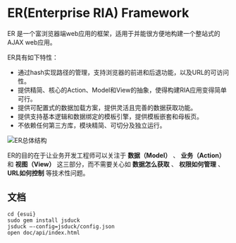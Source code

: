 # ER(Enterprise RIA) Framework

ER 是一个富浏览器端web应用的框架，适用于并能很方便地构建一个整站式的AJAX web应用。

ER具有如下特性：

- 通过hash实现路径的管理，支持浏览器的前进和后退功能，以及URL的可访问性。
- 提供精简、核心的Action、Model和View的抽象，使得构建RIA应用变得简单可行。
- 提供可配置式的数据加载方案，提供灵活且完善的数据获取功能。
- 提供支持基本逻辑和数据绑定的模板引擎，提供模板嵌套和母板页。
- 不依赖任何第三方库，模块精简、可切分及独立运行。

![ER总体结构](doc/asset/er-overview.png)

ER的目的在于让业务开发工程师可以关注于 **数据（Model）** 、 **业务（Action）** 和 **视图（View）** 这三部分，而不需要关心如 **数据怎么获取** 、 **权限如何管理** 、 **URL如何控制** 等技术性问题。

## 文档

    cd {esui}
    sudo gem install jsduck
    jsduck —-config=jsduck/config.json
    open doc/api/index.html
